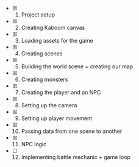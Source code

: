 - [x] 1. Project setup
- [x] 2. Creating Kaboom canvas
- [x] 3. Loading assets for the game
- [x] 4. Creating scenes
- [x] 5. Building the world scene + creating our map
- [x] 6. Creating monsters
- [x] 7. Creating the player and an NPC
- [x] 8. Setting up the camera
- [x] 9. Setting up player movement
- [x] 10. Passing data from one scene to another
- [x] 11. NPC logic
- [ ] 12. Implementing battle mechanic + game loop